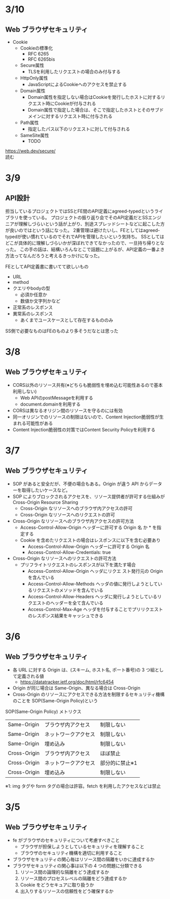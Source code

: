 # 3/10

## Web ブラウザセキュリティ

- Cookie
  - Cookieの標準化
    - RFC 6265
    - RFC 6265bis 
  - Secure属性
    - TLSを利用したリクエストの場合のみ付与する
  - HttpOnly属性
    - JavaScriptによるCookieへのアクセスを禁止する
  - Domain属性
    - Domain属性を指定しない場合はCookieを発行したホストに対するリクエスト時にCookieが付与される
    - Domain属性で指定した場合は、そこで指定したホストとそのサブドメインに対するリクエスト時に付与される
  - Path属性
    - 指定したパス以下のリクエストに対して付与される
  - SameSite属性
    - TODO

https://web.dev/secure/  
読む

# 3/9

## API設計

担当しているプロジェクトではSSとFE間のAPI定義にagreed-typedというライブラリを使っている。
プロジェクトの振り返り会でそのAPI定義だとSSエンジニアが理解しづらいという話が上がり、別途スプレッドシートなどに起こした方が良いのではという話になった。
2重管理は避けたいし、FEとしてはagreed-typedが使い慣れているのでそれでAPIを管理したいという気持ち。
SSとしてはどこが具体的に理解しづらいかが深ぼれできてなかったので、一旦持ち帰りとなった。
この手の話は、結構いろんなとこで話題に上がるが、API定義の一番よき方法ってなんだろうと考えるきっかけになった。

FEとしてAPI定義書に書いてて欲しいもの
- URL
- method
- クエリやbodyの型
  - 必須か任意か
  - 数値か文字列かなど
- 正常系のレスポンス
- 異常系のレスポンス
  - あくまでユースケースとして存在するもののみ

SS側で必要なものはFEのものより多そうだなとは思った

# 3/8

## Web ブラウザセキュリティ

- CORS以外のリソース共有(※どちらも脆弱性を埋め込む可能性あるので基本利用しない)
  - Web APIのpostMessageを利用する
  - document.domainを利用する
- CORSは異なるオリジン間のリソースを守るのには有効
- 同一オリジンでのリソースの制限はないので、Content Injection脆弱性が生まれる可能性がある
- Content Injection脆弱性の対策ではContent Security Policyを利用する

# 3/7

## Web ブラウザセキュリティ

- SOP があると安全だが、不便の場合もある。Origin が違う API からデーターを取得したいケースなど。
- SOP によりブロックされるアクセスを、リソース提供者が許可する仕組みが Cross-Origin Resource Sharing
  - Cross-Origin なリソースへのブラウザ内アクセスの許可
  - Cross-Origin なリソースへのリクエストの許可
- Cross-Origin なリソースへのブラウザ内アクセスの許可方法
  - Access-Control-Allow-Origin ヘッダーに許可する Origin 名 か \* を指定する
  - Cookie を含めたリクエストの場合はレスポンスに以下を含む必要あり
    - Access-Control-Allow-Origin ヘッダーに許可する Origin 名
    - Access-Control-Allow-Credentials: true
- Cross-Origin なリソースへのリクエストの許可方法
  - プリフライトリクエストのレスポンスが以下を満たす場合
    - Access-Control-Allow-Origin ヘッダにリクエ スト発行元の Origin を含んでいる
    - Access-Control-Allow-Methods ヘッダの値に発行しようとしているリクエストのメソッドを含んでいる
    - Access-Control-Allow-Headers ヘッダに発行しようとしているリクエストのヘッダーを全て含んでいる
    - Access-Control-Max-Age ヘッダを付与することでプリリクエストのレスポンス結果をキャッシュできる

# 3/6

## Web ブラウザセキュリティ

- 各 URL に対する Origin は、(スキーム, ホスト名, ポート番号)の 3 つ組として定義される値
  - https://datatracker.ietf.org/doc/html/rfc6454
- Origin が同じ場合は Same-Origin、異なる場合は Cross-Origin
- Cross-Origin のリソースにアクセスできる方法を制限するセキュリティ機構のことを SOP(Same-Origin Policy)という

SOP(Same-Origin Policy) メトリクス

<table>
<tr><td>Same-Origin</td><td>ブラウザ内アクセス</td><td>制限しない</td></tr>
<tr><td>Same-Origin</td><td>ネットワークアクセス</td><td>制限しない</td></tr>
<tr><td>Same-Origin</td><td>埋め込み</td><td>制限しない</td></tr>
<tr><td>Cross-Origin</td><td>ブラウザ内アクセス</td><td>ほぼ禁止</td></tr>
<tr><td>Cross-Origin</td><td>ネットワークアクセス</td><td>部分的に禁止※1</td></tr>
<tr><td>Cross-Origin</td><td>埋め込み</td><td>制限しない</td></tr>
</table>

※1: img タグや form タグの場合は許容。fetch を利用したアクセスなどは禁止

# 3/5

## Web ブラウザセキュリティ

- fe がブラウザのセキュリティについて考慮すべきこと
  - ブラウザが担保しようとしているセキュリティを理解すること
  - ブラウザのセキュリティ機構を適切に利用すること
- ブラウザセキュリティの関心毎はリソース間の隔離をいかに達成するか
- ブラウザセキュリティの関心事は以下の 4 つの問題に分類できる
  1. リソース間の論理的な隔離をどう達成するか
  2. リソース間のプロセスレベルの隔離をどう達成するか
  3. Cookie をどうセキュアに取り扱うか
  4. 出入りするリソースの信頼性をどう確保するか
